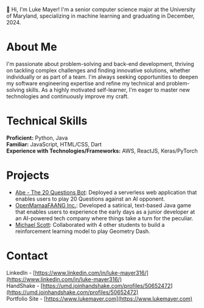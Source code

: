 👋 Hi, I'm Luke Mayer! I'm a senior computer science major at the University of Maryland, specializing in machine learning and graduating in December, 2024.

# About Me

I'm passionate about problem-solving and back-end development, thriving on tackling complex challenges and finding innovative solutions, whether individually or as part of a team. I'm always seeking opportunities to deepen my software engineering expertise and refine my technical and problem-solving skills. As a highly motivated self-learner, I'm eager to master new technologies and continuously improve my craft.

# Technical Skills

**Proficient:** Python, Java  
**Familiar:** JavaScript, HTML/CSS, Dart  
**Experience with Technologies/Frameworks:** AWS, ReactJS, Keras/PyTorch

# Projects

- [Abe - The 20 Questions Bot](https://github.com/luke-mayer/20-Questions-Site): Deployed a serverless web application that enables users to play 20 Questions against an AI opponent.
- [OpenMamaaFAANG Inc.](https://github.com/luke-mayer/open-mamaa-faang-inc): Developed a satirical, text-based Java game that enables users to experience the early days as a junior developer at an AI-powered tech company where things take a turn for the peculiar.
- [Michael Scott](https://github.com/luke-mayer/michael-scott): Collaborated with 4 other students to build a reinforcement learning model to play Geometry Dash.

# Contact

LinkedIn - [https://www.linkedin.com/in/luke-mayer316/](https://www.linkedin.com/in/luke-mayer316/)  
HandShake - [https://umd.joinhandshake.com/profiles/50652472](https://umd.joinhandshake.com/profiles/50652472)  
Portfolio Site - [https://www.lukemayer.com](https://www.lukemayer.com)
